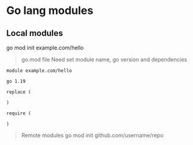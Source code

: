 
# Go lang modules


## Local modules
go mod init example.com/hello

> go.mod file
> Need set module name, go version and dependencies
```
module example.com/hello

go 1.19

replace (

)

require (

)
```


>Remote modules
go mod init github.com/username/repo